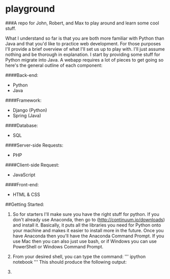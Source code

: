 # playground
###A repo for John, Robert, and Max to play around and learn some cool stuff.

What I understand so far is that you are both more familiar with Python than Java and that you'd like to practice web development.  For those purposes I'll provide a brief overview of what I'll set us up to play with.  I'll just assume nothing and be thorough in explanation.  I start by providing some stuff for Python migrate into Java.  A webapp requires a lot of pieces to get going so here's the general outline of each component:

####Back-end:
* Python
* Java

####Framework:
* Django (Python)
* Spring (Java)

####Database:
* SQL

####Server-side Requests:
* PHP

####Client-side Request:
* JavaScript

####Front-end:
* HTML & CSS

##Getting Started:

1. So for starters I'll make sure you have the right stuff for python.  If you don't already use Anaconda, then go to (http://continuum.io/downloads) and install it.  Basically, it puts all the libraries you need for Python onto your machine and makes it easier to install more in the future.  Once you have Anaconda then you'll have the Anaconda Command Prompt.  If you use Mac then you can also just use bash, or if Windows you can use PowerShell or Windows Command Prompt.
2. From your desired shell, you can type the command:
'''
ipython notebook
'''
This should produce the following output:

3. 


